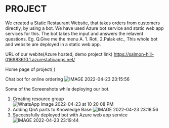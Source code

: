 # PROJECT
We created a Static Restaurant Website, that takes orders from customers directly, by using a bot.
We have used Azure bot service and static web app services for this.
The bot takes the input and answers the relavent questions.
Eg. Q.Give me the menu   A. 1. Roti, 2.Palak etc.,
This whole bot and website are deployed in a static web app.

URL of our webite(Azure hosted, demo project link)
https://salmon-hill-016983610.1.azurestaticapps.net/


Home page of project( )

Chat bot for online ordering 
![IMAGE 2022-04-23 23:15:56](https://user-images.githubusercontent.com/83135144/164933687-cdae6ca2-2c9d-4362-8118-9fff8010f57c.jpg)

Some of the Screenshots while deploying our bot.
1. Creating resource group
![WhatsApp Image 2022-04-23 at 10 20 08 PM](https://user-images.githubusercontent.com/83135144/164933772-75153fd8-629e-4a31-af38-b569c1616ae4.jpeg)
2. Adding QnA parts to Knowledge Base
 ![IMAGE 2022-04-23 23:18:56](https://user-images.githubusercontent.com/83135144/164933806-5817d19d-6350-4837-8f92-1e9756d419db.jpg)
3. Successfully deployed bot with Azure web app service
![IMAGE 2022-04-23 23:19:44](https://user-images.githubusercontent.com/83135144/164933827-c1da6f8e-2a02-4a89-bec0-2cd825ab64b9.jpg)

